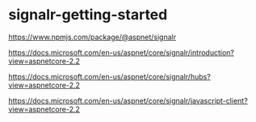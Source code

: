 # signalr-getting-started

https://www.npmjs.com/package/@aspnet/signalr

https://docs.microsoft.com/en-us/aspnet/core/signalr/introduction?view=aspnetcore-2.2

https://docs.microsoft.com/en-us/aspnet/core/signalr/hubs?view=aspnetcore-2.2

https://docs.microsoft.com/en-us/aspnet/core/signalr/javascript-client?view=aspnetcore-2.2
